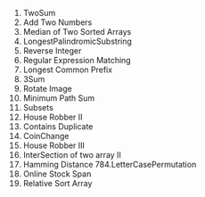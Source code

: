 1. TwoSum
2. Add Two Numbers
4. Median of Two Sorted Arrays     
5. LongestPalindromicSubstring
7. Reverse Integer  
10. Regular Expression Matching
14. Longest Common Prefix  
15. 3Sum
48. Rotate Image
64. Minimum Path Sum
78. Subsets
213. House Robber II
217. Contains Duplicate
322. CoinChange
337. House Robber III
350. InterSection of two array II
461. Hamming Distance
784.LetterCasePermutation
901. Online Stock Span
1122. Relative Sort Array
